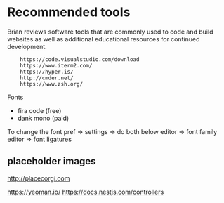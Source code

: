 # Recommended tools

Brian reviews software tools that are commonly used to code and build websites as well as additional educational resources for continued development.

        https://code.visualstudio.com/download
        https://www.iterm2.com/
        https://hyper.is/
        http://cmder.net/
        https://www.zsh.org/

Fonts

- fira code (free)
- dank mono (paid)

To change the font
pref => settings => do both below
editor => font family
editor => font ligatures

## placeholder images

http://placecorgi.com


https://yeoman.io/
https://docs.nestjs.com/controllers